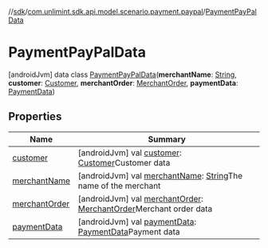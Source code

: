 //[sdk](../../../index.md)/[com.unlimint.sdk.api.model.scenario.payment.paypal](../index.md)/[PaymentPayPalData](index.md)



# PaymentPayPalData  
 [androidJvm] data class [PaymentPayPalData](index.md)(**merchantName**: [String](https://kotlinlang.org/api/latest/jvm/stdlib/kotlin/-string/index.html), **customer**: [Customer](../../com.unlimint.sdk.api.model/-customer/index.md), **merchantOrder**: [MerchantOrder](../../com.unlimint.sdk.api.model/-merchant-order/index.md), **paymentData**: [PaymentData](../../com.unlimint.sdk.api.model.scenario.payment.common/-payment-data/index.md))   


## Properties  
  
|  Name |  Summary | 
|---|---|
| <a name="com.unlimint.sdk.api.model.scenario.payment.paypal/PaymentPayPalData/customer/#/PointingToDeclaration/"></a>[customer](customer.md)| <a name="com.unlimint.sdk.api.model.scenario.payment.paypal/PaymentPayPalData/customer/#/PointingToDeclaration/"></a> [androidJvm] val [customer](customer.md): [Customer](../../com.unlimint.sdk.api.model/-customer/index.md)Customer data   <br>|
| <a name="com.unlimint.sdk.api.model.scenario.payment.paypal/PaymentPayPalData/merchantName/#/PointingToDeclaration/"></a>[merchantName](merchant-name.md)| <a name="com.unlimint.sdk.api.model.scenario.payment.paypal/PaymentPayPalData/merchantName/#/PointingToDeclaration/"></a> [androidJvm] val [merchantName](merchant-name.md): [String](https://kotlinlang.org/api/latest/jvm/stdlib/kotlin/-string/index.html)The name of the merchant   <br>|
| <a name="com.unlimint.sdk.api.model.scenario.payment.paypal/PaymentPayPalData/merchantOrder/#/PointingToDeclaration/"></a>[merchantOrder](merchant-order.md)| <a name="com.unlimint.sdk.api.model.scenario.payment.paypal/PaymentPayPalData/merchantOrder/#/PointingToDeclaration/"></a> [androidJvm] val [merchantOrder](merchant-order.md): [MerchantOrder](../../com.unlimint.sdk.api.model/-merchant-order/index.md)Merchant order data   <br>|
| <a name="com.unlimint.sdk.api.model.scenario.payment.paypal/PaymentPayPalData/paymentData/#/PointingToDeclaration/"></a>[paymentData](payment-data.md)| <a name="com.unlimint.sdk.api.model.scenario.payment.paypal/PaymentPayPalData/paymentData/#/PointingToDeclaration/"></a> [androidJvm] val [paymentData](payment-data.md): [PaymentData](../../com.unlimint.sdk.api.model.scenario.payment.common/-payment-data/index.md)Payment data   <br>|

